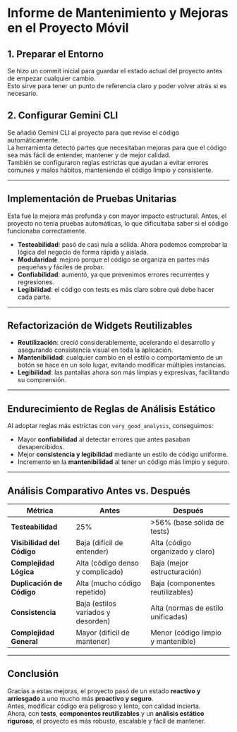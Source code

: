 # Informe de Mantenimiento y Mejoras en el Proyecto Móvil

## 1. Preparar el Entorno
Se hizo un commit inicial para guardar el estado actual del proyecto antes de empezar cualquier cambio.  
Esto sirve para tener un punto de referencia claro y poder volver atrás si es necesario.

## 2. Configurar Gemini CLI
Se añadió Gemini CLI al proyecto para que revise el código automáticamente.  
La herramienta detectó partes que necesitaban mejoras para que el código sea más fácil de entender, mantener y de mejor calidad.  
También se configuraron reglas estrictas que ayudan a evitar errores comunes y malos hábitos, manteniendo el código limpio y consistente.

---

## Implementación de Pruebas Unitarias
Esta fue la mejora más profunda y con mayor impacto estructural. Antes, el proyecto no tenía pruebas automáticas, lo que dificultaba saber si el código funcionaba correctamente.

- **Testeabilidad**: pasó de casi nula a sólida. Ahora podemos comprobar la lógica del negocio de forma rápida y aislada.
- **Modularidad**: mejoró porque el código se organiza en partes más pequeñas y fáciles de probar.
- **Confiabilidad**: aumentó, ya que prevenimos errores recurrentes y regresiones.
- **Legibilidad**: el código con tests es más claro sobre qué debe hacer cada parte.

---

## Refactorización de Widgets Reutilizables
- **Reutilización**: creció considerablemente, acelerando el desarrollo y asegurando consistencia visual en toda la aplicación.
- **Mantenibilidad**: cualquier cambio en el estilo o comportamiento de un botón se hace en un solo lugar, evitando modificar múltiples instancias.
- **Legibilidad**: las pantallas ahora son más limpias y expresivas, facilitando su comprensión.

---

## Endurecimiento de Reglas de Análisis Estático
Al adoptar reglas más estrictas con `very_good_analysis`, conseguimos:

- Mayor **confiabilidad** al detectar errores que antes pasaban desapercibidos.
- Mejor **consistencia y legibilidad** mediante un estilo de código uniforme.
- Incremento en la **mantenibilidad** al tener un código más limpio y seguro.

---

## Análisis Comparativo Antes vs. Después

| Métrica                   | Antes                                   | Después                          |
|---------------------------|-----------------------------------------|-----------------------------------|
| **Testeabilidad**         | 25%                                     | >56% (base sólida de tests)        |
| **Visibilidad del Código**| Baja (difícil de entender)              | Alta (código organizado y claro)  |
| **Complejidad Lógica**    | Alta (código denso y complicado)        | Baja (mejor estructuración)       |
| **Duplicación de Código** | Alta (mucho código repetido)            | Baja (componentes reutilizables)  |
| **Consistencia**          | Baja (estilos variados y desorden)      | Alta (normas de estilo unificadas)|
| **Complejidad General**   | Mayor (difícil de mantener)             | Menor (código limpio y mantenible)|

---

## Conclusión
Gracias a estas mejoras, el proyecto pasó de un estado **reactivo y arriesgado** a uno mucho más **proactivo y seguro**.  
Antes, modificar código era peligroso y lento, con calidad incierta.  
Ahora, con **tests**, **componentes reutilizables** y un **análisis estático riguroso**, el proyecto es más robusto, escalable y fácil de mantener.

